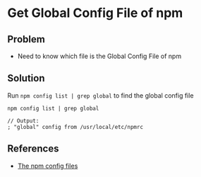 # Get Global Config File of npm

## Problem
* Need to know which file is the Global Config File of npm

## Solution
Run `npm config list | grep global` to find the global config file

```
npm config list | grep global

// Output:
; "global" config from /usr/local/etc/npmrc
```

## References
* [The npm config files](https://doc.codingdict.com/npm-ref/files/npmrc.html)
